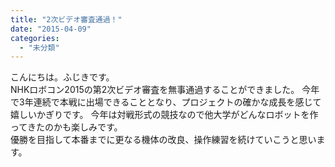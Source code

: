 ```yaml
---
title: "2次ビデオ審査通過！"
date: "2015-04-09"
categories: 
  - "未分類"
---
```


こんにちは。ふじきです。  
NHKロボコン2015の第2次ビデオ審査を無事通過することができました。 今年で3年連続で本戦に出場できることとなり、プロジェクトの確かな成長を感じて嬉しいかぎりです。 今年は対戦形式の競技なので他大学がどんなロボットを作ってきたのかも楽しみです。  
優勝を目指して本番までに更なる機体の改良、操作練習を続けていこうと思います。
